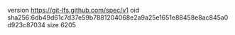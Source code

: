 version https://git-lfs.github.com/spec/v1
oid sha256:6db49d61c7d37e59b7881204068e2a9a25e1651e88458e8ac845a0d923c87034
size 6205
